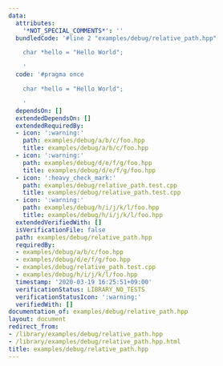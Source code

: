 ```yaml
---
data:
  attributes:
    '*NOT_SPECIAL_COMMENTS*': ''
  bundledCode: '#line 2 "examples/debug/relative_path.hpp"

    char *hello = "Hello World";

    '
  code: '#pragma once

    char *hello = "Hello World";

    '
  dependsOn: []
  extendedDependsOn: []
  extendedRequiredBy:
  - icon: ':warning:'
    path: examples/debug/a/b/c/foo.hpp
    title: examples/debug/a/b/c/foo.hpp
  - icon: ':warning:'
    path: examples/debug/d/e/f/g/foo.hpp
    title: examples/debug/d/e/f/g/foo.hpp
  - icon: ':heavy_check_mark:'
    path: examples/debug/relative_path.test.cpp
    title: examples/debug/relative_path.test.cpp
  - icon: ':warning:'
    path: examples/debug/h/i/j/k/l/foo.hpp
    title: examples/debug/h/i/j/k/l/foo.hpp
  extendedVerifiedWith: []
  isVerificationFile: false
  path: examples/debug/relative_path.hpp
  requiredBy:
  - examples/debug/a/b/c/foo.hpp
  - examples/debug/d/e/f/g/foo.hpp
  - examples/debug/relative_path.test.cpp
  - examples/debug/h/i/j/k/l/foo.hpp
  timestamp: '2020-03-19 16:25:51+09:00'
  verificationStatus: LIBRARY_NO_TESTS
  verificationStatusIcon: ':warning:'
  verifiedWith: []
documentation_of: examples/debug/relative_path.hpp
layout: document
redirect_from:
- /library/examples/debug/relative_path.hpp
- /library/examples/debug/relative_path.hpp.html
title: examples/debug/relative_path.hpp
---
```

